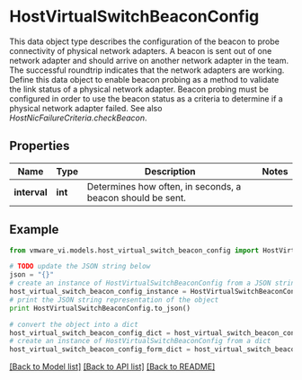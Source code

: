 # HostVirtualSwitchBeaconConfig

This data object type describes the configuration of the beacon to probe connectivity of physical network adapters.  A beacon is sent out of one network adapter and should arrive on another network adapter in the team. The successful roundtrip indicates that the network adapters are working.  Define this data object to enable beacon probing as a method to validate the link status of a physical network adapter. Beacon probing must be configured in order to use the beacon status as a criteria to determine if a physical network adapter failed.  See also *HostNicFailureCriteria.checkBeacon*. 

## Properties
Name | Type | Description | Notes
------------ | ------------- | ------------- | -------------
**interval** | **int** | Determines how often, in seconds, a beacon should be sent.  | 

## Example

```python
from vmware_vi.models.host_virtual_switch_beacon_config import HostVirtualSwitchBeaconConfig

# TODO update the JSON string below
json = "{}"
# create an instance of HostVirtualSwitchBeaconConfig from a JSON string
host_virtual_switch_beacon_config_instance = HostVirtualSwitchBeaconConfig.from_json(json)
# print the JSON string representation of the object
print HostVirtualSwitchBeaconConfig.to_json()

# convert the object into a dict
host_virtual_switch_beacon_config_dict = host_virtual_switch_beacon_config_instance.to_dict()
# create an instance of HostVirtualSwitchBeaconConfig from a dict
host_virtual_switch_beacon_config_form_dict = host_virtual_switch_beacon_config.from_dict(host_virtual_switch_beacon_config_dict)
```
[[Back to Model list]](../README.md#documentation-for-models) [[Back to API list]](../README.md#documentation-for-api-endpoints) [[Back to README]](../README.md)


